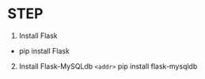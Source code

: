 # STEP
1. Install Flask
* pip install Flask
2. Install Flask-MySQLdb
`<addr>` pip install flask-mysqldb


